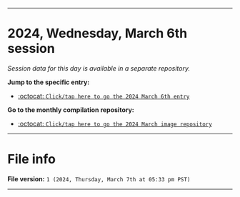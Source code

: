 
***

# 2024, Wednesday, March 6th session

_Session data for this day is available in a separate repository._

**Jump to the specific entry:**

- [:octocat: `Click/tap here to go the 2024 March 6th entry`](https://github.com/seanpm2001/SeansLifeArchive_Images_ModernSmurfsVillage_Y2024_V3/tree/SeansLifeArchive_ModernSmurfsVillage_Y2024_V3_Main-dev/03_March/06/)

**Go to the monthly compilation repository:**

- [:octocat: `Click/tap here to go the 2024 March image repository`](https://github.com/seanpm2001/SeansLifeArchive_Images_ModernSmurfsVillage_Y2024_V3/)

***

# File info

**File version:** `1 (2024, Thursday, March 7th at 05:33 pm PST)`

***
